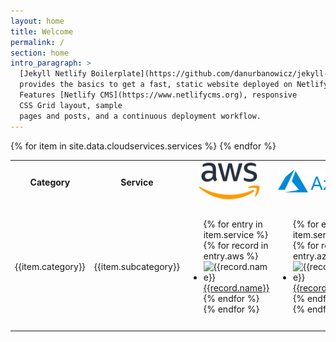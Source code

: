 ```yaml
---
layout: home
title: Welcome
permalink: /
section: home
intro_paragraph: >
  [Jekyll Netlify Boilerplate](https://github.com/danurbanowicz/jekyll-netlify-boilerplate)
  provides the basics to get a fast, static website deployed on Netlify.
  Features [Netlify CMS](https://www.netlifycms.org), responsive
  CSS Grid layout, sample
  pages and posts, and a continuous deployment workflow.
---
```

<head>
    <meta charset="utf-8">
    <link rel="icon" type="image/x-icon" href="/favicon.ico"/>
    <meta http-equiv="X-UA-Compatible" content="IE=edge">
    <meta name="viewport" content="width=device-width, initial-scale=1">
    <meta name="robots" content="follow,index">
    <META NAME="Title" CONTENT="A Public Cloud Comparison | AWS vs Azure vs Google vs IBM vs Oracle vs Alibaba">
    <META NAME="Keywords" CONTENT="AWS vs Azure vs Google vs IBM vs Oracle vs Alibaba, AWS vs Azure, Azure vs Google">
    <META NAME="Description" CONTENT="A detailed public cloud services comparison & mapping of Amazon AWS, Microsoft Azure, Google Cloud, IBM Cloud, Oracle Cloud.">
    <META NAME="Author" CONTENT="Ilyas">
    <META NAME="Subject" CONTENT="A Public Cloud Comparison | AWS vs Azure vs Google vs IBM vs Oracle vs Alibaba">
    <meta property="og:type" content="website">
    <meta property="og:title" content="A Public Cloud Comparison | AWS vs Azure vs Google vs IBM vs Oracle vs Alibaba">
    <meta property="og:locale" content="en_US">
    <meta property="og:description" content="A detailed public cloud services comparison & mapping of Amazon AWS, Microsoft Azure, Google Cloud, IBM Cloud, Oracle Cloud.">
    <link rel="canonical" href="https://comparecloud.in/">
    <meta property="og:url" content="https://comparecloud.in/">
    <meta property="og:site_name" content="A Public Cloud Comparison | AWS vs Azure vs Google vs IBM vs Oracle vs Alibaba">
    <meta property="og:image" content="/img/Logo_small.jpg">
    <meta name="twitter:card" content="summary_large_image">
    <meta name="twitter:site" content="@">
    <meta name="twitter:creator" content="@">
    <meta property="article:author" content="https://www.facebook.com/sitez.GR">
    <meta name="twitter:description" content="A detailed public cloud services comparison & mapping of Amazon AWS, Microsoft Azure, Google Cloud, IBM Cloud, Oracle Cloud.">
    <meta name="twitter:title" content="A public Cloud Compareison : AWS vs Azure vs Google vs IBM vs Oracle vs Alibaba">
    <title>AWS vs Azure vs Google vs IBM vs Oracle vs Alibaba | A detailed comparison and mapping between various cloud services</title>
</head>
<script type="text/javascript" src="//s7.addthis.com/js/300/addthis_widget.js#pubid=ra-552c144e4f497fe9"></script>
<!-- Place this tag in your head or just before your close body tag. -->
<script async defer src="https://buttons.github.io/buttons.js"></script>
<!-- Include the script that builds the page and powers Netlify CMS -->
<script src="https://unpkg.com/netlify-cms@^2.0.0/dist/netlify-cms.js"></script>


<table id="comparison">
  <tr align="center" class="header">
	            <th style="width:7%">Category</th>
            <th style="width:10%">Service</th>
            <th>
              <img  src="assets/img/logo/aws.png" alt="AWS Icon" class="header-img"/>
            </th>
            <th>
              <img  src="assets/img/logo/msazure.svg" alt="Microsoft Azure Log"/>
            </th>
            <th>
              <img  src="assets/img/logo/google.svg" alt="Google Cloud Platform Logo" />
            </th>
            <th>
              <img  src="assets/img/logo/IBM-Cloud-svg-lockup-color8.svg"  alt="IBM Cloud Logo" />
            </th>
            <th>
              <img  src="assets/img/logo/oracle.png" alt="Oracle Cloud Logo"/>
            </th>
            <th>
              <img src="assets/img/logo/alibaba.png" alt="Alibaba Cloud Logo"/>
            </th>
			<th>
              <img  src="assets/img/logo/huawei.png" alt="Huawei Cloud"/>
            </th>
  </tr>
	{% for item in site.data.cloudservices.services %}
	<tr>
		<td>{{item.category}}</td>
		<td>{{item.subcategory}}</td>
		<td>
			<ul>
			    {% for entry in item.service %} 
					{% for record in entry.aws %}
						<li ><img src="/assets/img/cloudproviders/aws/{{record.icon}}" alt="{{record.name}}" > <a href="{{record.ref}}" target="_blank" alt="{{record.name}}">{{record.name}}</a></li>
					{% endfor %}	
				{% endfor %}	
			</ul>
		</td>
		<td>
			<ul>
			    {% for entry in item.service %} 
					{% for record in entry.azure %}
						<li><img src="/assets/img/cloudproviders/azure/{{record.icon}}" alt="{{record.name}}"  ><a href="{{record.ref}}" target="_blank" alt="{{record.name}}">{{record.name}}</a></li>
					{% endfor %}	
				{% endfor %}	
			</ul>
		</td>
		<td>
			<ul>
			    {% for entry in item.service %} 
				{% for record in entry.google %}
					<li><img src="/assets/img/cloudproviders/google/{{record.icon}}" alt="{{record.name}}" ><a href="{{record.ref}}" target="_blank" alt="{{record.name}}">{{record.name}}</a></li>
				{% endfor %}	
				{% endfor %}	
			</ul>
		</td>
		<td>
			<ul>
			    {% for entry in item.service %} 
				{% for record in entry.ibm %}
						<li><img src="/assets/img/cloudproviders/ibm/{{record.icon}}" alt="{{record.name}}" ><a href="{{record.ref}}" target="_blank" alt="{{record.name}}">{{record.name}}</a></li>
				{% endfor %}	
				{% endfor %}	
			</ul>
		</td>
		<td>
			<ul>
			    {% for entry in item.service %} 
					{% for record in entry.oracle %}
							<li ><img src="/assets/img/cloudproviders/oracle/{{record.icon}}" alt="{{record.name}}" ><a href="{{record.ref}}" target="_blank" alt="{{record.name}}">{{record.name}}</a></li>
					{% endfor %}	
				{% endfor %}	
			</ul>
		</td>
		<td>
			<ul>
			    {% for entry in item.service %} 
					{% for record in entry.alibaba %}
							<li><img src="/assets/img/cloudproviders/alibaba/{{record.icon}}" alt="{{record.name}}" ><a href="{{record.ref}}" target="_blank" alt="{{record.name}}">{{record.name}}</a></li>
					{% endfor %}	
				{% endfor %}	
			</ul>
		</td>
		<td>
			<ul>
			    {% for entry in item.service %} 
					{% for record in entry.huawei %}
							<li>
								<img src="/assets/img/cloudproviders/huawei/{{record.icon}}" alt="{{record.name}}">
								<a href="{{record.ref}}" target="_blank" alt="{{record.name}}">{{record.name}}</a>
							</li>
					{% endfor %}	
				{% endfor %}	
			</ul>
		</td>
	</tr>
	{% endfor %}
</table>
